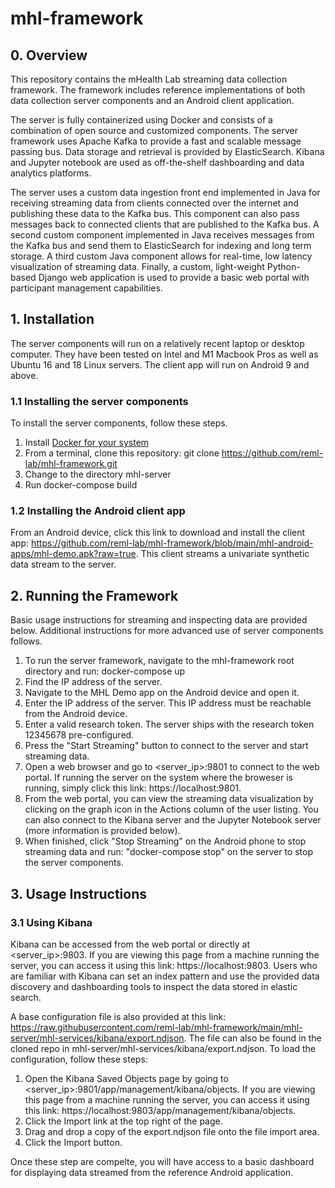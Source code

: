 # mhl-framework

## 0. Overview
This repository contains the mHealth Lab streaming data collection framework. The framework includes reference implementations of both data collection server components and an Android client application. 

The server is fully containerized using Docker and consists of a combination of open source and customized components. The server framework uses Apache Kafka to provide a fast and scalable message passing bus. Data storage and retrieval is provided by ElasticSearch. Kibana and Jupyter notebook are used as off-the-shelf dashboarding and data analytics platforms. 

The server uses a custom data ingestion front end implemented in Java for receiving streaming data from clients connected over the internet and publishing these data to the Kafka bus. This component can also pass messages back to connected clients that are published to the Kafka bus. A second custom component implemented in Java receives messages from the Kafka bus and send them to ElasticSearch for indexing and long term storage. A third custom Java component allows for real-time, low latency visualization of streaming data. Finally, a custom, light-weight Python-based Django web application is used to provide a basic web portal with participant management capabilities.

## 1. Installation

The server components will run on a relatively recent laptop or desktop computer. They have been tested on Intel and M1 Macbook Pros as well as Ubuntu 16 and 18 Linux servers. The client app will run on Android 9 and above.

### 1.1 Installing the server components

To install the server components, follow these steps.

1. Install [Docker for your system](https://docs.docker.com/get-docker/)
2. From a terminal, clone this repository: git clone https://github.com/reml-lab/mhl-framework.git
3. Change to the directory mhl-server
4. Run docker-compose build

### 1.2 Installing the Android client app

From an Android device, click this link to download and install the client app: https://github.com/reml-lab/mhl-framework/blob/main/mhl-android-apps/mhl-demo.apk?raw=true. This client streams a univariate synthetic data stream to the server.

## 2. Running the Framework

Basic usage instructions for streaming and inspecting data are provided below. Additional instructions for more advanced use of server components follows.

1. To run the server framework, navigate to the mhl-framework root directory and run: docker-compose up
2. Find the IP address of the server. 
3. Navigate to the MHL Demo app on the Android device and open it.
4. Enter the IP address of the server. This IP address must be reachable from the Android device.
5. Enter a valid research token. The server ships with the research token 12345678 pre-configured.
6. Press the "Start Streaming" button to connect to the server and start streaming data. 
7. Open a web browser and go to <server_ip>:9801 to connect to the web portal. If running the server on the system where the broweser is running, simply click this link: https://localhost:9801.
8. From the web portal, you can view the streaming data visualization by clicking on the graph icon in the Actions column of the user listing. You can also connect to the Kibana server and the Jupyter Notebook server (more information is provided below).
9. When finished, click "Stop Streaming" on the Android phone to stop streaming data and run: "docker-compose stop" on the server to stop the server components.

## 3. Usage Instructions

### 3.1 Using Kibana

Kibana can be accessed from the web portal or directly at <server_ip>:9803. If you are viewing this page from a machine running the server, you can access it using this link: https://localhost:9803. Users who are familiar with Kibana can set an index pattern and use the provided data discovery and dashboarding tools to inspect the data stored in elastic search.

A base configuration file is also provided at this link: https://raw.githubusercontent.com/reml-lab/mhl-framework/main/mhl-server/mhl-services/kibana/export.ndjson. The file can also be found in the cloned repo in mhl-server/mhl-services/kibana/export.ndjson. To load the configuration, follow these steps:

1. Open the Kibana Saved Objects page by going to <server_ip>:9801/app/management/kibana/objects. If you are viewing this page from a machine running the server, you can access it using this link: https://localhost:9803/app/management/kibana/objects.
2. Click the Import link at the top right of the page.
3. Drag and drop a copy of the export.ndjson file onto the file import area.
4. Click the Import button.

Once these step are compelte, you will have access to a basic dashboard for displaying data streamed from the reference Android application. 